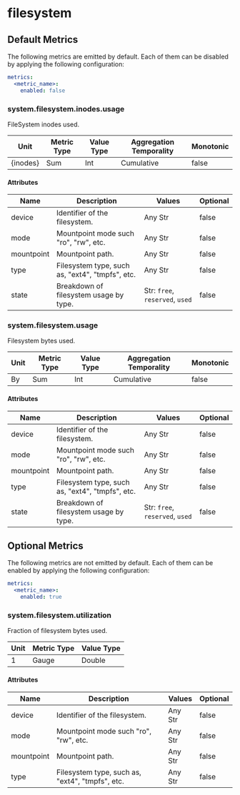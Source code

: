 [comment]: <> (Code generated by mdatagen. DO NOT EDIT.)

# filesystem

## Default Metrics

The following metrics are emitted by default. Each of them can be disabled by applying the following configuration:

```yaml
metrics:
  <metric_name>:
    enabled: false
```

### system.filesystem.inodes.usage

FileSystem inodes used.

| Unit | Metric Type | Value Type | Aggregation Temporality | Monotonic |
| ---- | ----------- | ---------- | ----------------------- | --------- |
| {inodes} | Sum | Int | Cumulative | false |

#### Attributes

| Name | Description | Values | Optional |
| ---- | ----------- | ------ | -------- |
| device | Identifier of the filesystem. | Any Str | false |
| mode | Mountpoint mode such "ro", "rw", etc. | Any Str | false |
| mountpoint | Mountpoint path. | Any Str | false |
| type | Filesystem type, such as, "ext4", "tmpfs", etc. | Any Str | false |
| state | Breakdown of filesystem usage by type. | Str: ``free``, ``reserved``, ``used`` | false |

### system.filesystem.usage

Filesystem bytes used.

| Unit | Metric Type | Value Type | Aggregation Temporality | Monotonic |
| ---- | ----------- | ---------- | ----------------------- | --------- |
| By | Sum | Int | Cumulative | false |

#### Attributes

| Name | Description | Values | Optional |
| ---- | ----------- | ------ | -------- |
| device | Identifier of the filesystem. | Any Str | false |
| mode | Mountpoint mode such "ro", "rw", etc. | Any Str | false |
| mountpoint | Mountpoint path. | Any Str | false |
| type | Filesystem type, such as, "ext4", "tmpfs", etc. | Any Str | false |
| state | Breakdown of filesystem usage by type. | Str: ``free``, ``reserved``, ``used`` | false |

## Optional Metrics

The following metrics are not emitted by default. Each of them can be enabled by applying the following configuration:

```yaml
metrics:
  <metric_name>:
    enabled: true
```

### system.filesystem.utilization

Fraction of filesystem bytes used.

| Unit | Metric Type | Value Type |
| ---- | ----------- | ---------- |
| 1 | Gauge | Double |

#### Attributes

| Name | Description | Values | Optional |
| ---- | ----------- | ------ | -------- |
| device | Identifier of the filesystem. | Any Str | false |
| mode | Mountpoint mode such "ro", "rw", etc. | Any Str | false |
| mountpoint | Mountpoint path. | Any Str | false |
| type | Filesystem type, such as, "ext4", "tmpfs", etc. | Any Str | false |
